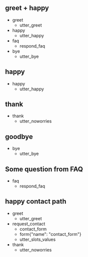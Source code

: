 ## greet + happy
* greet
  - utter_greet
* happy 
  - utter_happy
* faq 
  - respond_faq
* bye 
  - utter_bye
  
## happy
* happy
  - utter_happy

## thank
* thank
  - utter_noworries

## goodbye
* bye
  - utter_bye
  
## Some question from FAQ
* faq
  - respond_faq
  
## happy contact path
* greet
    - utter_greet
* request_contact
    - contact_form
    - form{"name": "contact_form"}
    - utter_slots_values
* thank
    - utter_noworries